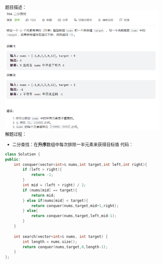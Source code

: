 题目描述：  
![image1](/basical/array/image/image1.png)
解题过程：
* 二分查找：在**升序**数组中每次排除一半元素来获得目标值 
代码：  
```cpp
class Solution {
public:
    int conquer(vector<int>& nums,int target,int left,int right){
        if (left > right){
            return -1;
        }
        int mid = (left + right) / 2;
        if (nums[mid] == target){
            return mid;
        } else if(nums[mid] < target){
            return conquer(nums,target,mid+1,right);
        } else{
            return conquer(nums,target,left,mid-1);
        }
    }

    int search(vector<int>& nums, int target) {
        int length = nums.size();
        return conquer(nums,target,0,length-1);
    }
};
```